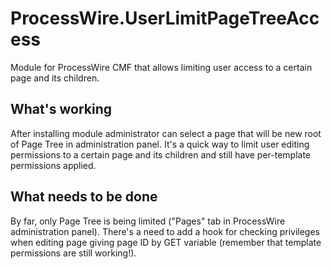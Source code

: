 # ProcessWire.UserLimitPageTreeAccess
Module for ProcessWire CMF that allows limiting user access to a certain page and its children.

## What's working
After installing module administrator can select a page that will be new root of Page Tree in administration panel.
It's a quick way to limit user editing permissions to a certain page and its children and still have per-template permissions applied.

## What needs to be done
By far, only Page Tree is being limited ("Pages" tab in ProcessWire administration panel).
There's a need to add a hook for checking privileges when editing page giving page ID by GET variable (remember that template permissions are still working!).


